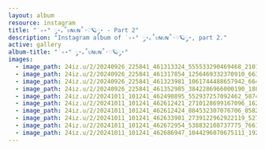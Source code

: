 ```yaml
---
layout: album
resource: instagram
title: "˙✧˖° ༘⋆｡˚ᴜɴᴜɴ˚⋅♡🪐༘⋆ - Part 2"
description: "Instagram album of ˙✧˖° ༘⋆｡˚ᴜɴᴜɴ˚⋅♡🪐༘⋆, part 2."
active: gallery
album-title: "˙✧˖° ༘⋆｡˚ᴜɴᴜɴ˚⋅♡🪐༘⋆"
images:
  - image_path: 24iz.u/2/20240926_225841_461313324_555533290469468_2101300160163196369_n.jpg
  - image_path: 24iz.u/2/20240926_225841_461317854_1256469332370910_6639160677592163334_n.jpg
  - image_path: 24iz.u/2/20240926_225841_461323981_1061744488657942_6649987374789204149_n.jpg
  - image_path: 24iz.u/2/20240926_225841_461352985_3842286966000190_1885513471293293196_n.jpg
  - image_path: 24iz.u/2/20241011_101241_462498895_552937257092462_5874610573058944285_n.jpg
  - image_path: 24iz.u/2/20241011_101241_462612421_2710128699167096_1625398847728944987_n.jpg
  - image_path: 24iz.u/2/20241011_101241_462612424_884532307076706_8582484948549738364_n.jpg
  - image_path: 24iz.u/2/20241011_101241_462633901_2739122962922119_5270213201244301210_n.jpg
  - image_path: 24iz.u/2/20241011_101241_462672954_538832108737775_7661725051093490843_n.jpg
  - image_path: 24iz.u/2/20241011_101241_462686947_1044296070675111_1925108640242920397_n.jpg
---
```

